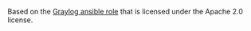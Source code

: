 Based on the [Graylog ansible role](https://github.com/Graylog2/graylog-ansible-role/) that is licensed under the Apache 2.0 license.

